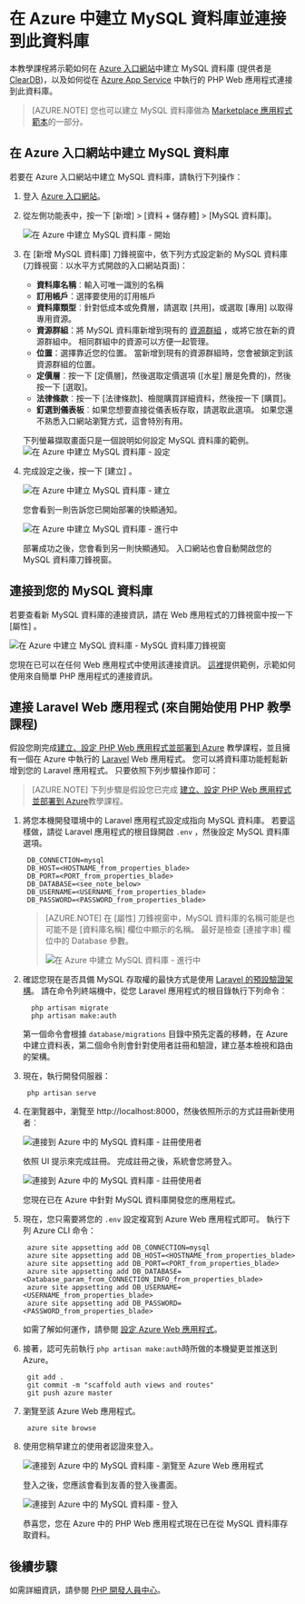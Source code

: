<properties
    pageTitle="在 Azure 中建立 MySQL 資料庫並連接到此資料庫"
    description="了解如何使用 Azure 入口網站來建立 MySQL 資料庫，然後從 Azure 中的 PHP Web 應用程式連接到該資料庫。"
    documentationCenter="php"
    services="app-service\web"
    authors="cephalin"
    manager="wpickett"
    editor=""
    tags="mysql"/>

<tags
    ms.service="multiple"
    ms.workload="data-management"
    ms.tgt_pltfrm="na"
    ms.devlang="PHP"
    ms.topic="article"
    ms.date="08/11/2016"
    ms.author="robmcm;cephalin"/>


# <a name="create-and-connect-to-a-mysql-database-in-azure"></a>在 Azure 中建立 MySQL 資料庫並連接到此資料庫

本教學課桯將示範如何在 [Azure 入口網站](https://portal.azure.com)中建立 MySQL 資料庫 (提供者是 [ClearDB](http://www.cleardb.com/))，以及如何從在 [Azure App Service](./app-service/app-service-value-prop-what-is.md) 中執行的 PHP Web 應用程式連接到此資料庫。 

> [AZURE.NOTE] 您也可以建立 MySQL 資料庫做為 [Marketplace 應用程式範本](./app-service-web/app-service-web-create-web-app-from-marketplace.md)的一部分。

## <a name="create-a-mysql-database-in-azure-portal"></a>在 Azure 入口網站中建立 MySQL 資料庫

若要在 Azure 入口網站中建立 MySQL 資料庫，請執行下列操作：

1. 登入 [Azure 入口網站](https://portal.azure.com)。

2. 從左側功能表中，按一下 [新增] > [資料 + 儲存體] > [MySQL 資料庫]。

    ![在 Azure 中建立 MySQL 資料庫 - 開始](./media/store-php-create-mysql-database/create-db-1-start.png)

2. 在 [新增 MySQL 資料庫][](azure-portal-overview.md) 刀鋒視窗中，依下列方式設定新的 MySQL 資料庫 (刀鋒視窗︰以水平方式開啟的入口網站頁面)：

    - **資料庫名稱**︰輸入可唯一識別的名稱
    - **訂用帳戶**：選擇要使用的訂用帳戶
    - **資料庫類型**︰針對低成本或免費層，請選取 [共用]，或選取 [專用] 以取得專用資源。 
    - **資源群組**：將 MySQL 資料庫新增到現有的 [資源群組](../resource-group-overview.md) ，或將它放在新的資源群組中。 相同群組中的資源可以方便一起管理。
    - **位置**：選擇靠近您的位置。 當新增到現有的資源群組時，您會被鎖定到該資源群組的位置。
    - **定價層**︰按一下 [定價層]，然後選取定價選項 ([水星] 層是免費的)，然後按一下 [選取]。 
    - **法律條款**︰按一下 [法律條款]、檢閱購買詳細資料，然後按一下 [購買]。
    - **釘選到儀表板**︰如果您想要直接從儀表板存取，請選取此選項。 如果您還不熟悉入口網站瀏覽方式，這會特別有用。
    
    下列螢幕擷取畫面只是一個說明如何設定 MySQL 資料庫的範例。  
    ![在 Azure 中建立 MySQL 資料庫 - 設定](./media/store-php-create-mysql-database/create-db-2-configure.png)

3. 完成設定之後，按一下 [建立] 。

    ![在 Azure 中建立 MySQL 資料庫 - 建立](./media/store-php-create-mysql-database/create-db-3-create.png)

    您會看到一則告訴您已開始部署的快顯通知。

    ![在 Azure 中建立 MySQL 資料庫 - 進行中](./media/store-php-create-mysql-database/create-db-4-started-status.png)

    部署成功之後，您會看到另一則快顯通知。 入口網站也會自動開啟您的 MySQL 資料庫刀鋒視窗。

<a name="connect"></a>
## <a name="connect-to-your-mysql-database"></a>連接到您的 MySQL 資料庫

若要查看新 MySQL 資料庫的連接資訊，請在 Web 應用程式的刀鋒視窗中按一下 [屬性]  。
    
![在 Azure 中建立 MySQL 資料庫 - MySQL 資料庫刀鋒視窗](./media/store-php-create-mysql-database/create-db-5-finished-db-blade.png)

您現在已可以在任何 Web 應用程式中使用該連接資訊。 [這裡](https://github.com/WindowsAzure/azure-sdk-for-php-samples/tree/master/tasklist-mysql)提供範例，示範如何使用來自簡單 PHP 應用程式的連接資訊。

## <a name="connect-a-laravel-web-app-(from-the-php-get-started-tutorial)"></a>連接 Laravel Web 應用程式 (來自開始使用 PHP 教學課程)

假設您剛完成[建立、設定 PHP Web 應用程式並部署到 Azure](./app-service-web/app-service-web-php-get-started.md) 教學課程，並且擁有一個在 Azure 中執行的 [Laravel](https://www.laravel.com/) Web 應用程式。 您可以將資料庫功能輕鬆新增到您的 Laravel 應用程式。 只要依照下列步驟操作即可：

>[AZURE.NOTE] 下列步驟是假設您已完成 [建立、設定 PHP Web 應用程式並部署到 Azure](./app-service-web/app-service-web-php-get-started.md)教學課程。

1. 將您本機開發環境中的 Laravel 應用程式設定成指向 MySQL 資料庫。 若要這樣做，請從 Laravel 應用程式的根目錄開啟 `.env` ，然後設定 MySQL 資料庫選項。

        DB_CONNECTION=mysql
        DB_HOST=<HOSTNAME_from_properties_blade>
        DB_PORT=<PORT_from_properties_blade>
        DB_DATABASE=<see_note_below>
        DB_USERNAME=<USERNAME_from_properties_blade>
        DB_PASSWORD=<PASSWORD_from_properties_blade>

    >[AZURE.NOTE] 在 [屬性] 刀鋒視窗中，MySQL 資料庫的名稱可能是也可能不是 [資料庫名稱] 欄位中顯示的名稱。 最好是檢查 [連接字串]  欄位中的 Database 參數。 
    >
    >![在 Azure 中建立 MySQL 資料庫 - 進行中](./media/store-php-create-mysql-database/connect-db-1-database-name.png)

2. 確認您現在是否具備 MySQL 存取權的最快方式是使用 [Laravel 的預設驗證架構](https://laravel.com/docs/5.2/authentication#authentication-quickstart)。 請在命令列終端機中，從您 Laravel 應用程式的根目錄執行下列命令︰

         php artisan migrate
         php artisan make:auth

    第一個命令會根據 `database/migrations` 目錄中預先定義的移轉，在 Azure 中建立資料表，第二個命令則會針對使用者註冊和驗證，建立基本檢視和路由的架構。

3. 現在，執行開發伺服器：

        php artisan serve

4. 在瀏覽器中，瀏覽至 http://localhost:8000，然後依照所示的方式註冊新使用者︰

    ![連接到 Azure 中的 MySQL 資料庫 - 註冊使用者](./media/store-php-create-mysql-database/connect-db-2-development-server.png)

    依照 UI 提示來完成註冊。 完成註冊之後，系統會您將登入。
    
    ![連接到 Azure 中的 MySQL 資料庫 - 註冊使用者](./media/store-php-create-mysql-database/connect-db-3-registered-user.png)

    您現在已在 Azure 中針對 MySQL 資料庫開發您的應用程式。

5. 現在，您只需要將您的 `.env` 設定複寫到 Azure Web 應用程式即可。 執行下列 Azure CLI 命令：

        azure site appsetting add DB_CONNECTION=mysql
        azure site appsetting add DB_HOST=<HOSTNAME_from_properties_blade>
        azure site appsetting add DB_PORT=<PORT_from_properties_blade>
        azure site appsetting add DB_DATABASE=<Database_param_from_CONNECTION_INFO_from_properties_blade>
        azure site appsetting add DB_USERNAME=<USERNAME_from_properties_blade>
        azure site appsetting add DB_PASSWORD=<PASSWORD_from_properties_blade>

    如需了解如何運作，請參閱 [設定 Azure Web 應用程式](./app-service-web/app-service-web-php-get-started.md#configure)。

6. 接著，認可先前執行 `php artisan make:auth`時所做的本機變更並推送到 Azure。

        git add .
        git commit -m "scaffold auth views and routes"
        git push azure master

7. 瀏覽至該 Azure Web 應用程式。

        azure site browse

8. 使用您稍早建立的使用者認證來登入。

    ![連接到 Azure 中的 MySQL 資料庫 - 瀏覽至 Azure Web 應用程式](./media/store-php-create-mysql-database/connect-db-4-browse-azure-webapp.png)

    登入之後，您應該會看到友善的登入後畫面。
    
    ![連接到 Azure 中的 MySQL 資料庫 - 登入](./media/store-php-create-mysql-database/connect-db-5-logged-in.png)

    恭喜您，您在 Azure 中的 PHP Web 應用程式現在已在從 MySQL 資料庫存取資料。 

## <a name="next-steps"></a>後續步驟

如需詳細資訊，請參閱 [PHP 開發人員中心](/develop/php/)。



<!--HONumber=Oct16_HO2-->



